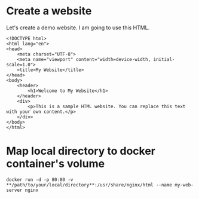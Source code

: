 # Create a website
Let's create a demo website. I am going to use this HTML.

```
<!DOCTYPE html>
<html lang="en">
<head>
    <meta charset="UTF-8">
    <meta name="viewport" content="width=device-width, initial-scale=1.0">
    <title>My Website</title>
</head>
<body>
    <header>
        <h1>Welcome to My Website</h1>
    </header>
    <div>
        <p>This is a sample HTML website. You can replace this text with your own content.</p>
    </div>
</body>
</html>

```

# Map local directory to docker container's volume

```
docker run -d -p 80:80 -v **/path/to/your/local/directory**:/usr/share/nginx/html --name my-web-server nginx
```

